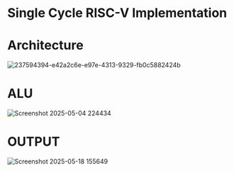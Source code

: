# Single Cycle RISC-V Implementation

# Architecture

![237594394-e42a2c6e-e97e-4313-9329-fb0c5882424b](https://github.com/user-attachments/assets/c02c2e1e-b38f-475d-ac54-3def682c9a63)

# ALU

![Screenshot 2025-05-04 224434](https://github.com/user-attachments/assets/d998af2f-24a1-4592-94e9-14bf8f137f06)

# OUTPUT 

![Screenshot 2025-05-18 155649](https://github.com/user-attachments/assets/34c61e34-0773-4ac2-a8f0-320ccc2b3fcd)
